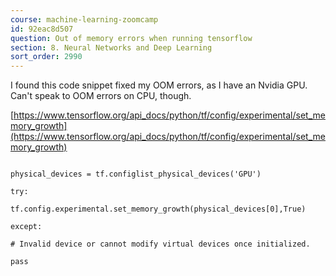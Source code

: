 ```yaml
---
course: machine-learning-zoomcamp
id: 92eac8d507
question: Out of memory errors when running tensorflow
section: 8. Neural Networks and Deep Learning
sort_order: 2990
---
```


I found this code snippet fixed my OOM errors, as I have an Nvidia GPU. Can't speak to OOM errors on CPU, though.

[https://www.tensorflow.org/api_docs/python/tf/config/experimental/set_memory_growth](https://www.tensorflow.org/api_docs/python/tf/config/experimental/set_memory_growth)

```

physical_devices = tf.configlist_physical_devices('GPU')

try:

tf.config.experimental.set_memory_growth(physical_devices[0],True)

except:

# Invalid device or cannot modify virtual devices once initialized.

pass

```

